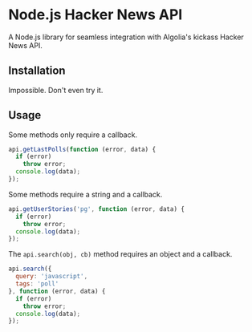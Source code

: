 # Node.js Hacker News API

A Node.js library for seamless integration with Algolia's kickass Hacker News API. 


## Installation

Impossible. Don't even try it.

## Usage

Some methods only require a callback.

```js
api.getLastPolls(function (error, data) {
  if (error)
    throw error;
  console.log(data);
});
```

Some methods require a string and a callback.

```js
api.getUserStories('pg', function (error, data) {
  if (error)
    throw error;
  console.log(data);
});
```

The `api.search(obj, cb)` method requires an object and a callback.
```js
api.search({
  query: 'javascript',
  tags: 'poll'
}, function (error, data) {
  if (error)
    throw error;
  console.log(data);
});
```
